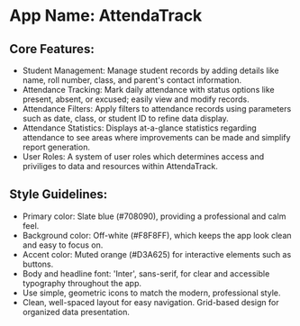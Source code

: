 # **App Name**: AttendaTrack

## Core Features:

- Student Management: Manage student records by adding details like name, roll number, class, and parent's contact information.
- Attendance Tracking: Mark daily attendance with status options like present, absent, or excused; easily view and modify records.
- Attendance Filters: Apply filters to attendance records using parameters such as date, class, or student ID to refine data display.
- Attendance Statistics: Displays at-a-glance statistics regarding attendance to see areas where improvements can be made and simplify report generation.
- User Roles: A system of user roles which determines access and priviliges to data and resources within AttendaTrack.

## Style Guidelines:

- Primary color: Slate blue (#708090), providing a professional and calm feel.
- Background color: Off-white (#F8F8FF), which keeps the app look clean and easy to focus on.
- Accent color: Muted orange (#D3A625) for interactive elements such as buttons.
- Body and headline font: 'Inter', sans-serif, for clear and accessible typography throughout the app.
- Use simple, geometric icons to match the modern, professional style.
- Clean, well-spaced layout for easy navigation. Grid-based design for organized data presentation.